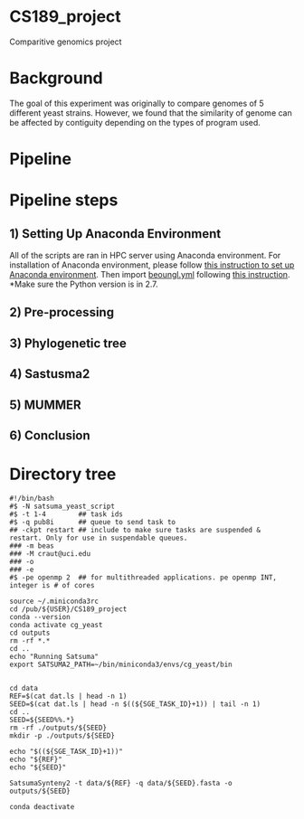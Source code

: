 # CS189_project

Comparitive genomics project

# Background

The goal of this experiment was originally to compare genomes of 5 different yeast strains. However, we found that the similarity of genome can be affected by contiguity depending on the types of program used.

# Pipeline

# Pipeline steps

## 1) Setting Up Anaconda Environment
All of the scripts are ran in HPC server using Anaconda environment. For installation of Anaconda environment, please follow [this instruction to set up Anaconda environment](https://docs.conda.io/projects/conda/en/latest/user-guide/install/linux.html). Then import [beoungl.yml](https://github.com/cvraut/CS189_project/blob/master/beoungl.yml) following [this instruction](https://docs.conda.io/projects/conda/en/latest/user-guide/tasks/manage-environments.html). 
*Make sure the Python version is in 2.7.

## 2) Pre-processing

## 3) Phylogenetic tree

## 4) Sastusma2

## 5) MUMMER

## 6) Conclusion

# Directory tree

```
#!/bin/bash
#$ -N satsuma_yeast_script
#$ -t 1-4        ## task ids
#$ -q pub8i      ## queue to send task to
## -ckpt restart ## include to make sure tasks are suspended & restart. Only for use in suspendable queues.
### -m beas
### -M craut@uci.edu
### -o
### -e
#$ -pe openmp 2  ## for multithreaded applications. pe openmp INT, integer is # of cores

source ~/.miniconda3rc
cd /pub/${USER}/CS189_project
conda --version
conda activate cg_yeast
cd outputs
rm -rf *.*
cd ..
echo "Running Satsuma"
export SATSUMA2_PATH=~/bin/miniconda3/envs/cg_yeast/bin


cd data
REF=$(cat dat.ls | head -n 1)
SEED=$(cat dat.ls | head -n $((${SGE_TASK_ID}+1)) | tail -n 1)
cd ..
SEED=${SEED%%.*}
rm -rf ./outputs/${SEED}
mkdir -p ./outputs/${SEED}

echo "$((${SGE_TASK_ID}+1))"
echo "${REF}"
echo "${SEED}"

SatsumaSynteny2 -t data/${REF} -q data/${SEED}.fasta -o outputs/${SEED}

conda deactivate
```
